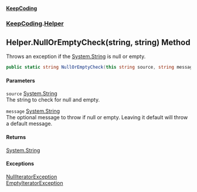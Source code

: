 #### [KeepCoding](index.md 'index')
### [KeepCoding](KeepCoding.md 'KeepCoding').[Helper](KeepCoding_Helper.md 'KeepCoding.Helper')
## Helper.NullOrEmptyCheck(string, string) Method
Throws an exception if the [System.String](https://docs.microsoft.com/en-us/dotnet/api/System.String 'System.String') is null or empty.  
```csharp
public static string NullOrEmptyCheck(this string source, string message=null);
```
#### Parameters
<a name='KeepCoding_Helper_NullOrEmptyCheck(string_string)_source'></a>
`source` [System.String](https://docs.microsoft.com/en-us/dotnet/api/System.String 'System.String')  
The string to check for null and empty.
  
<a name='KeepCoding_Helper_NullOrEmptyCheck(string_string)_message'></a>
`message` [System.String](https://docs.microsoft.com/en-us/dotnet/api/System.String 'System.String')  
The optional message to throw if null or empty. Leaving it default will throw a default message.
  
#### Returns
[System.String](https://docs.microsoft.com/en-us/dotnet/api/System.String 'System.String')  
#### Exceptions
[NullIteratorException](KeepCoding_Internal_NullIteratorException.md 'KeepCoding.Internal.NullIteratorException')  
[EmptyIteratorException](KeepCoding_Internal_EmptyIteratorException.md 'KeepCoding.Internal.EmptyIteratorException')  
